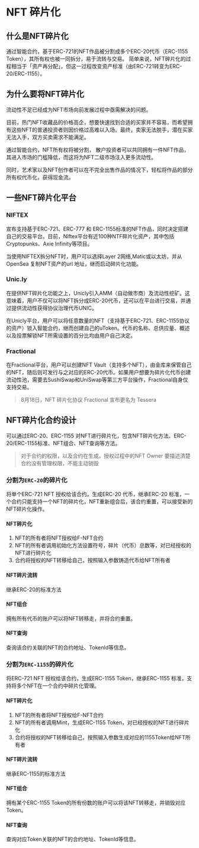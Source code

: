 # NFT 碎片化

## 什么是NFT碎片化

通过智能合约，基于ERC-721的NFT作品被分割成多个ERC-20代币（ERC-1155 Token），其所有权也被一同拆分，易于流转与交易。
简单来说，NFT碎片化的过程相当于「资产再分配」，但这一过程改变资产标准（由ERC-721转变为ERC-20/ERC-1155）。

## 为什么要将NFT碎片化

流动性不足已经成为NFT市场向前发展过程中亟需解决的问题。

目前，热门NFT收藏品的价格高企，想要快速找到合适的买家并不容易，而希望拥有这些NFT的普通投资者则因价格过高难以入场。最终，卖家无法脱手，潜在买家无法入手，双方买卖需求不能满足。

通过智能合约，NFT所有权将被分割， 散户投资者可以共同拥有一件NFT作品，其进入市场的门槛降低，而这将为NFT二级市场注入更多流动性。

同时，艺术家以及NFT创作者可以在不完全出售作品的情况下，轻松将作品的部分所有权代币化，获得现金流。

## 一些NFT碎片化平台

### NIFTEX

宣布支持基于ERC-721、ERC-777 和 ERC-1155标准的NFT作品，同时决定搭建自己的交易平台。目前，Niftex平台有近100种NTF碎片化资产，其中包括Cryptopunks、Axie Infinity等项目。

当使用NIFTEX拆分NFT时，用户可以选择Layer 2网络,Matic或以太坊，并从OpenSea 复制NFT资产的url 地址，继而启动碎片化功能。

### Unic.ly

在提供NFT碎片化功能之上，Unicly引入AMM（自动做市商）及流动性挖矿。这意味着，用户不仅可以将NFT拆分成ERC-20代币，还可以在平台进行交易，并通过提供流动性获得协议治理代币UNIC。

在Unicly平台，用户可以将任意数量的NFT（支持基于ERC-721、ERC-1155协议的资产）锁入智能合约，继而创建自己的uToken。代币的名称、总供应量、概述以及投票解锁NFT所需设置的百分比均由用户自己决定。

### Fractional
在Fractional平台，用户可以创建NFT Vault（支持多个NFT），由金库来保管自己的NFT，随后则可发行与之对应的ERC-20代币。如果用户想要为碎片化代币创建流动性池，需要去SushiSwap和UniSwap等第三方平台操作，Fractional自身仅支持交易。

> 8月18日，NFT 碎片化协议 Fractional 宣布更名为 Tessera

## NFT碎片化合约设计

可以通过ERC-20、ERC-1155 对NFT进行碎片化，包含NFT碎片化方法、ERC-20/ERC-1155标准、NFT组合、NFT查询等方法。

> 对于合约的权限，以及合约在生成，授权过程中的NFT Owner 要描述清楚  
> 合约没有管理权限，不能主动销毁


### 分割为`ERC-20`的碎片化

将单个ERC-721 NFT 授权给该合约，生成ERC-20 代币，继承ERC-20 标准，一个合约只能支持一个NFT的碎片化，NFT重新组合后，该合约重置，可以接受新的NFT碎片化操作。


#### NFT碎片化
1. NFT的所有者将NFT授权给F-NFT合约
2. NFT的所有者调用初始化方法设置符号，碎片（代币）总数等，对已经授权的NFT进行碎片化
3. 合约将授权的NFT转移给自己，按照输入参数铸造代币给NFT所有者

#### NFT碎片流转
继承ERC-20的标准方法

#### NFT组合
拥有所有代币的账户可以将NFT转移走，并将合约重置。

#### NFT查询
查询该合约关联的NFT的合约地址、TokenId等信息。



### 分割为`ERC-1155`的碎片化
将ERC-721 NFT 授权给该合约，生成ERC-1155 Token，继承ERC-1155 标准，支持将多个NFT在一个合约中碎片化管理。

#### NFT碎片化
1. NFT的所有者将NFT授权给F-NFT合约
2. NFT的所有者调用Mint，生成ERC-1155 Token，对已经授权的NFT进行碎片化
3. 合约将授权的NFT转移给自己，按照输入参数生成对应的1155Token给NFT所有者

#### NFT碎片流转
继承ERC-1155的标准方法

#### NFT组合
拥有某个ERC-1155 Token的所有份数的账户可以将该NFT转移走，并销毁对应Token。

#### NFT查询
查询对应Token关联的NFT的合约地址、TokenId等信息。








